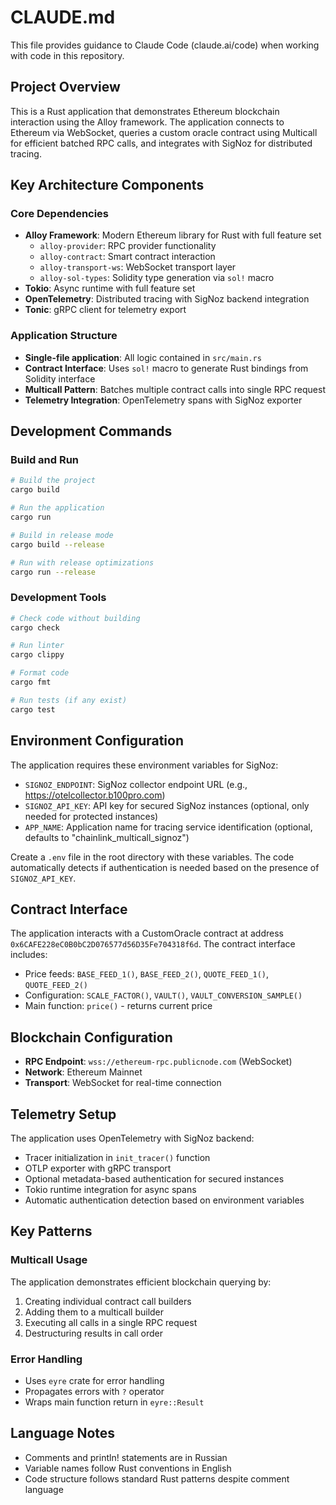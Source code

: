 # CLAUDE.md

This file provides guidance to Claude Code (claude.ai/code) when working with code in this repository.

## Project Overview

This is a Rust application that demonstrates Ethereum blockchain interaction using the Alloy framework. The application connects to Ethereum via WebSocket, queries a custom oracle contract using Multicall for efficient batched RPC calls, and integrates with SigNoz for distributed tracing.

## Key Architecture Components

### Core Dependencies
- **Alloy Framework**: Modern Ethereum library for Rust with full feature set
  - `alloy-provider`: RPC provider functionality
  - `alloy-contract`: Smart contract interaction
  - `alloy-transport-ws`: WebSocket transport layer
  - `alloy-sol-types`: Solidity type generation via `sol!` macro
- **Tokio**: Async runtime with full feature set
- **OpenTelemetry**: Distributed tracing with SigNoz backend integration
- **Tonic**: gRPC client for telemetry export

### Application Structure
- **Single-file application**: All logic contained in `src/main.rs`
- **Contract Interface**: Uses `sol!` macro to generate Rust bindings from Solidity interface
- **Multicall Pattern**: Batches multiple contract calls into single RPC request
- **Telemetry Integration**: OpenTelemetry spans with SigNoz exporter

## Development Commands

### Build and Run
```bash
# Build the project
cargo build

# Run the application
cargo run

# Build in release mode
cargo build --release

# Run with release optimizations
cargo run --release
```

### Development Tools
```bash
# Check code without building
cargo check

# Run linter
cargo clippy

# Format code
cargo fmt

# Run tests (if any exist)
cargo test
```

## Environment Configuration

The application requires these environment variables for SigNoz:
- `SIGNOZ_ENDPOINT`: SigNoz collector endpoint URL (e.g., https://otelcollector.b100pro.com)
- `SIGNOZ_API_KEY`: API key for secured SigNoz instances (optional, only needed for protected instances)
- `APP_NAME`: Application name for tracing service identification (optional, defaults to "chainlink_multicall_signoz")

Create a `.env` file in the root directory with these variables. The code automatically detects if authentication is needed based on the presence of `SIGNOZ_API_KEY`.

## Contract Interface

The application interacts with a CustomOracle contract at address `0x6CAFE228eC0B0bC2D076577d56D35Fe704318f6d`. The contract interface includes:
- Price feeds: `BASE_FEED_1()`, `BASE_FEED_2()`, `QUOTE_FEED_1()`, `QUOTE_FEED_2()`
- Configuration: `SCALE_FACTOR()`, `VAULT()`, `VAULT_CONVERSION_SAMPLE()`
- Main function: `price()` - returns current price

## Blockchain Configuration

- **RPC Endpoint**: `wss://ethereum-rpc.publicnode.com` (WebSocket)
- **Network**: Ethereum Mainnet
- **Transport**: WebSocket for real-time connection

## Telemetry Setup

The application uses OpenTelemetry with SigNoz backend:
- Tracer initialization in `init_tracer()` function
- OTLP exporter with gRPC transport
- Optional metadata-based authentication for secured instances
- Tokio runtime integration for async spans
- Automatic authentication detection based on environment variables

## Key Patterns

### Multicall Usage
The application demonstrates efficient blockchain querying by:
1. Creating individual contract call builders
2. Adding them to a multicall builder
3. Executing all calls in a single RPC request
4. Destructuring results in call order

### Error Handling
- Uses `eyre` crate for error handling
- Propagates errors with `?` operator
- Wraps main function return in `eyre::Result`

## Language Notes

- Comments and println! statements are in Russian
- Variable names follow Rust conventions in English
- Code structure follows standard Rust patterns despite comment language
